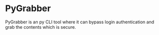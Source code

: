 # PyGrabber
PyGrabber is an py CLI tool where it can bypass login authentication and grab the contents which is secure.
